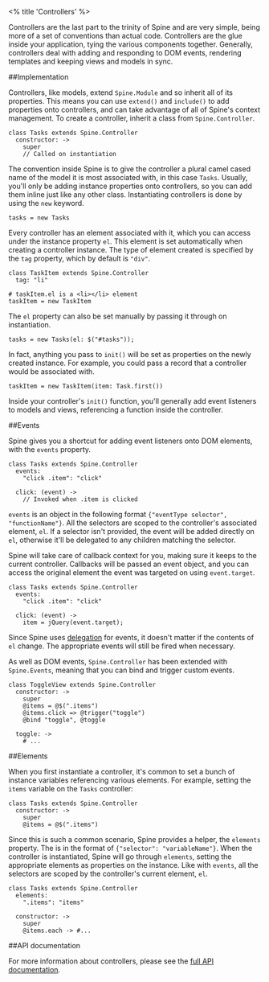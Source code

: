 <% title 'Controllers' %>

Controllers are the last part to the trinity of Spine and are very simple, being more of a set of conventions than actual code. Controllers are the glue inside your application, tying the various components together. Generally, controllers deal with adding and responding to DOM events, rendering templates and keeping views and models in sync.

##Implementation

Controllers, like models, extend `Spine.Module` and so inherit all of its properties. This means you can use `extend()` and `include()` to add properties onto controllers, and can take advantage of all of Spine's context management. To create a controller, inherit a class from `Spine.Controller`.

    class Tasks extends Spine.Controller
      constructor: ->
        super
        // Called on instantiation
    
The convention inside Spine is to give the controller a plural camel cased name of the model it is most associated with, in this case `Tasks`. Usually, you'll only be adding instance properties onto controllers, so you can add them inline just like any other class. Instantiating controllers is done by using the `new` keyword.

    tasks = new Tasks
    
Every controller has an element associated with it, which you can access under the instance property `el`. This element is set automatically when creating a controller instance. The type of element created is specified by the `tag` property, which by default is `"div"`.

    class TaskItem extends Spine.Controller
      tag: "li"
      
    # taskItem.el is a <li></li> element
    taskItem = new TaskItem 

The `el` property can also be set manually by passing it through on instantiation.
    
    tasks = new Tasks(el: $("#tasks"));

In fact, anything you pass to `init()` will be set as properties on the newly created instance. For example, you could pass a record that a controller would be associated with.

    taskItem = new TaskItem(item: Task.first())

Inside your controller's `init()` function, you'll generally add event listeners to models and views, referencing a function inside the controller. 

##Events

Spine gives you a shortcut for adding event listeners onto DOM elements, with the `events` property. 

    class Tasks extends Spine.Controller
      events: 
        "click .item": "click"
      
      click: (event) ->
        // Invoked when .item is clicked
    
`events` is an object in the following format `{"eventType selector", "functionName"}`. All the selectors are scoped to the controller's associated element, `el`. If a selector isn't provided, the event will be added directly on `el`, otherwise it'll be delegated to any children matching the selector. 

Spine will take care of callback context for you, making sure it keeps to the current controller. Callbacks will be passed an event object, and you can access the original element the event was targeted on using `event.target`.

    class Tasks extends Spine.Controller
      events: 
        "click .item": "click"
  
      click: (event) ->
        item = jQuery(event.target);

Since Spine uses [delegation](http://api.jquery.com/delegate) for events, it doesn't matter if the contents of `el` change. The appropriate events will still be fired when necessary. 

As well as DOM events, `Spine.Controller` has been extended with `Spine.Events`, meaning that you can bind and trigger custom events. 

    class ToggleView extends Spine.Controller
      constructor: ->
        super
        @items = @$(".items")
        @items.click => @trigger("toggle")
        @bind "toggle", @toggle
        
      toggle: ->
        # ...

##Elements

When you first instantiate a controller, it's common to set a bunch of instance variables referencing various elements. For example, setting the `items` variable on the `Tasks` controller:

    class Tasks extends Spine.Controller
      constructor: ->
        super
        @items = @$(".items")
    
Since this is such a common scenario, Spine provides a helper, the `elements` property. The is in the format of `{"selector": "variableName"}`. When the controller is instantiated, Spine will go through `elements`, setting the appropriate elements as properties on the instance. Like with `events`, all the selectors are scoped by the controller's current element, `el`.

    class Tasks extends Spine.Controller
      elements:
        ".items": "items"
      
      constructor: ->
        super
        @items.each -> #...

##API documentation

For more information about controllers, please see the [full API documentation](<%= api_path("controllers") %>).